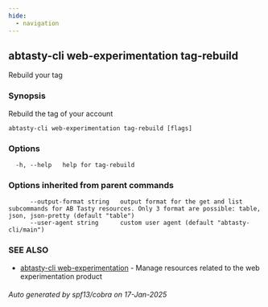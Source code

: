 ```yaml
---
hide:
  - navigation
---
```

## abtasty-cli web-experimentation tag-rebuild

Rebuild your tag

### Synopsis

Rebuild the tag of your account

```
abtasty-cli web-experimentation tag-rebuild [flags]
```

### Options

```
  -h, --help   help for tag-rebuild
```

### Options inherited from parent commands

```
      --output-format string   output format for the get and list subcommands for AB Tasty resources. Only 3 format are possible: table, json, json-pretty (default "table")
      --user-agent string      custom user agent (default "abtasty-cli/main")
```

### SEE ALSO

* [abtasty-cli web-experimentation](abtasty-cli_web-experimentation.md)	 - Manage resources related to the web experimentation product

###### Auto generated by spf13/cobra on 17-Jan-2025
